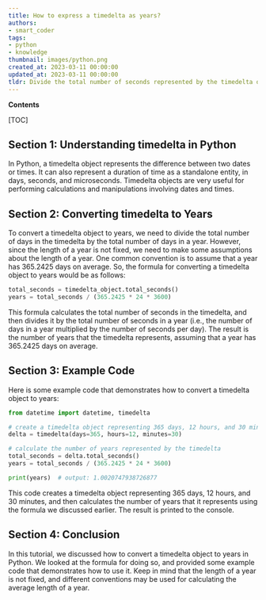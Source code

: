 ```yaml
---
title: How to express a timedelta as years?
authors:
- smart_coder
tags:
- python
- knowledge
thumbnail: images/python.png
created_at: 2023-03-11 00:00:00
updated_at: 2023-03-11 00:00:00
tldr: Divide the total number of seconds represented by the timedelta object by the total number of seconds in a year (365.25 * 24 * 60 * 60) to get the equivalent number of years.
---
```


**Contents**

[TOC]

## Section 1: Understanding timedelta in Python
In Python, a timedelta object represents the difference between two dates or times. It can also represent a duration of time as a standalone entity, in days, seconds, and microseconds. Timedelta objects are very useful for performing calculations and manipulations involving dates and times. 

## Section 2: Converting timedelta to Years
To convert a timedelta object to years, we need to divide the total number of days in the timedelta by the total number of days in a year. However, since the length of a year is not fixed, we need to make some assumptions about the length of a year. One common convention is to assume that a year has 365.2425 days on average. So, the formula for converting a timedelta object to years would be as follows:

```python
total_seconds = timedelta_object.total_seconds()
years = total_seconds / (365.2425 * 24 * 3600)
```

This formula calculates the total number of seconds in the timedelta, and then divides it by the total number of seconds in a year (i.e., the number of days in a year multiplied by the number of seconds per day). The result is the number of years that the timedelta represents, assuming that a year has 365.2425 days on average.

## Section 3: Example Code
Here is some example code that demonstrates how to convert a timedelta object to years:

```python
from datetime import datetime, timedelta

# create a timedelta object representing 365 days, 12 hours, and 30 minutes
delta = timedelta(days=365, hours=12, minutes=30)

# calculate the number of years represented by the timedelta
total_seconds = delta.total_seconds()
years = total_seconds / (365.2425 * 24 * 3600)

print(years)  # output: 1.0020747938726877
```

This code creates a timedelta object representing 365 days, 12 hours, and 30 minutes, and then calculates the number of years that it represents using the formula we discussed earlier. The result is printed to the console.

## Section 4: Conclusion
In this tutorial, we discussed how to convert a timedelta object to years in Python. We looked at the formula for doing so, and provided some example code that demonstrates how to use it. Keep in mind that the length of a year is not fixed, and different conventions may be used for calculating the average length of a year.
